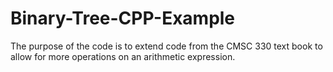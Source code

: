 # Binary-Tree-CPP-Example
The purpose of the code is to extend code from the CMSC 330 text book to allow for more operations on an arithmetic expression.
